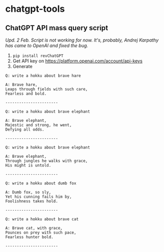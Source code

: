 # chatgpt-tools

## ChatGPT API mass query script

_Upd. 2 Feb. Script is not working for now. It's, probably, Andrej Karpathy has came to OpenAI and fixed the bug._

1. `pip install revChatGPT`
2. Get API key on https://platform.openai.com/account/api-keys
3. Generate

```
Q: write a hokku about brave hare

A: Brave hare,
Leaps through fields with such care,
Fearless and bold.

-----------------------

Q: write a hokku about brave elephant

A: Brave elephant,
Majestic and strong, he went,
Defying all odds.

-----------------------

Q: write a hokku about brave elephant

A: Brave elephant,
Through jungles he walks with grace,
His might is untold.

-----------------------

Q: write a hokku about dumb fox

A: Dumb fox, so sly,
Yet his cunning fails him by,
Foolishness takes hold.

-----------------------

Q: write a hokku about brave cat

A: Brave cat, with grace,
Pounces on prey with such pace,
Fearless hunter bold.

-----------------------
```
